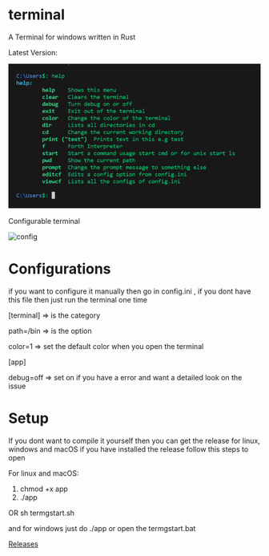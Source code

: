# terminal
A Terminal for windows written in Rust

Latest Version:

![Latest](https://raw.githubusercontent.com/RealViper8/terminal/master/img/latest.png)

Configurable terminal

<img width="155" alt="config" src="https://github.com/RealViper8/terminal/assets/101727162/31023325-1883-4137-bfd6-4412c2a37f2f">

# Configurations
if you want to configure it manually then go in config.ini
, if you dont have this file then just run the terminal one time

[terminal]   => is the category

path=/bin   => is the option

color=1     => set the default color when you open the terminal

[app]

debug=off => set on if you have a error and want a detailed look on the issue

# Setup
If you dont want to compile it yourself then you can get the release
for linux, windows and macOS if you have installed the release follow this
steps to open 

For linux and macOS:
  1. chmod +x app
  2. ./app
     
  OR
  sh termgstart.sh

and for windows just do ./app or open the termgstart.bat

[Releases](https://github.com/RealViper8/terminal/releases)
